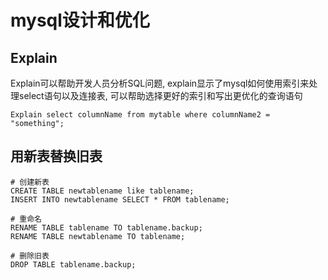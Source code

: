 # mysql设计和优化

## Explain

Explain可以帮助开发人员分析SQL问题, 
explain显示了mysql如何使用索引来处理select语句以及连接表, 
可以帮助选择更好的索引和写出更优化的查询语句

```
Explain select columnName from mytable where columnName2 = "something";
```

## 用新表替换旧表

```
# 创建新表
CREATE TABLE newtablename like tablename;
INSERT INTO newtablename SELECT * FROM tablename;

# 重命名
RENAME TABLE tablename TO tablename.backup;
RENAME TABLE newtablename TO tablename;

# 删除旧表
DROP TABLE tablename.backup;
```
